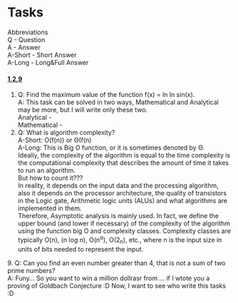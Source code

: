 # Tasks

Abbreviations  
Q - Question  
A - Answer  
A-Short - Short Answer  
A-Long - Long&Full Answer  

#### [1](#1),[2](#2),[9](#9)
<a name="1"></a>
1. Q: Find the maximum value of the function f(x) = ln ln sin(x).  
A: This task can be solved in two ways, 
Mathematical and Analytical may be more, but I will write only these two.  
Analytical -  
Mathematical -  
<a name="2"></a>
2. Q: What is algorithm complexity?  
A-Short: O(f(n)) or Θ(f(n)  
A-Long: This is Big O function, or it is sometimes denoted by Θ.  
Ideally, the complexity of the algorithm is equal to the time 
complexity is the computational complexity that describes the 
amount of time it takes to run an algorithm.  
But how to count it???   
In reality, it depends on the input data and the processing algorithm,
also it depends on the processor architecture, the quality of transistors 
in the Logic gate, Arithmetic logic units (ALUs) and what algorithms are 
implemented in them.  
Therefore, Asymptotic analysis is mainly used. 
In fact, we define the upper bound (and lower if necessary) 
of the complexity of the algorithm using the function big O and complexity classes.
Complexity classes are typically O(n), (n log n), O(n<sup>&alpha;</sup>), O(2<sub>n</sub>), etc., where n is the input size in units of bits needed 
to represent the input.


<a name="9"></a>
9. Q: Can you find an even number greater than 4, that is not a sum of two
prime numbers?  
A: Funy… So you want to win a million dollrasr from … 
if I wtote you a proving of Goldbach Conjecture :D 
Now, I want to see who write this tasks :D

